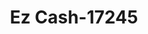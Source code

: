 ---
f_zip-code: 38611
f_state-code: MS
title: Ez Cash-17245
f_phone: 662-838-8038
f_city-only: Byhalia
f_address: 8310 Highway 178 W Byhalia
f_location-unique-id: '17245'
slug: ez-cash-17245
updated-on: '2024-05-30T13:46:58.046Z'
created-on: '2024-05-30T13:36:59.803Z'
published-on: '2024-05-30T13:54:32.469Z'
f_city-state: cms/city/byhalia-ms.md
f_company: cms/company/ez-cash.md
f_state: cms/state/mississippi.md
layout: '[payday-loan].html'
tags: payday-loan
---